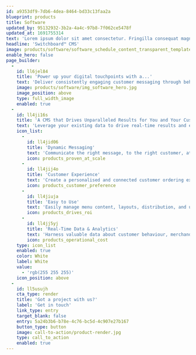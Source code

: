 ```yaml
---
id: a9353df9-7db6-4dea-8464-bd33c13faa2a
blueprint: products
title: Software
updated_by: 95132932-3b2a-4a4c-97b8-7f062ce5478f
updated_at: 1691755314
text: 'Lorem ipsum dolor sit amet consectetur. Fringilla consequat magna pellentesque scelerisque nunc nunc pellentesque neque. Cras lectus fermentum elit sit diam. Habitant a id quis et urna scelerisque. Mauris faucibus tellus mi et enim aliquet.'
headline: 'Switchboard™️ CMS'
image: products/software/software_schedule_content_transparent_templated_content.png
enable_hero: false
page_builder:
  -
    id: ll6jel84
    title: 'Power up your digital touchpoints with a...'
    text: 'Deliver consistently engaging customer messaging through behavioural insights powered by the sophisticated integration and analytics capabilities of our dynamic and innovative Content Management System (CMS) - SwitchboardTM.'
    image: products/software/img_software_hero.jpg
    image_position: above
    type: full_width_image
    enabled: true
  -
    id: ll4ji16s
    title: 'A CMS that Drives Unparalleled Results for You and Your Customers'
    text: 'Leverage your existing data to drive real-time results and efficiencies – such as higher average check size, reduced wait times, and greater order accuracy – with our custom-built Switchboard™️ CMS digital menu board software.'
    icon_list:
      -
        id: ll4jid06
        title: 'Dynamic Messaging'
        text: 'Communicate the right message, to the right customer, at the right time by leveraging data integrations and programmable logic.'
        icon: products_proven_at_scale
      -
        id: ll4jij4o
        title: 'Customer Experience'
        text: 'Create a personalised and connected customer ordering experience across all internal and external touchpoints.'
        icon: products_customer_preference
      -
        id: ll4jiuja
        title: 'Easy to Use'
        text: 'Easily manage menu content, layouts, distribution, and updates, while providing a range of content management access to your team, as needed.'
        icon: products_drives_roi
      -
        id: ll4jj5yj
        title: 'Real-Time Data & Analytics'
        text: 'Harness valuable data about customer behaviour, merchandising results, menu layout, and content performance to drive real-time ROI.'
        icon: products_operational_cost
    type: icon_list
    enabled: true
    color: White
    label: White
    value:
      - 'rgb(255 255 255)'
    icon_position: above
  -
    id: ll5usujh
    cta_type: render
    title: 'Got a project with us?'
    label: 'Get in touch'
    link_type: entry
    target_blank: false
    entry: 5a24b3b6-b78e-4c76-bc5d-4c907e27b167
    button_type: button
    image: call-to-action/product-render.jpg
    type: call_to_action
    enabled: true
---
```

